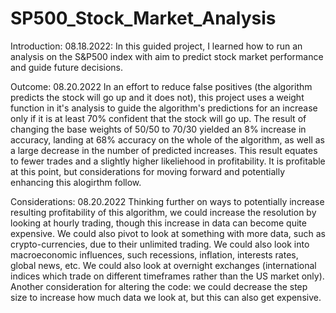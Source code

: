 # SP500_Stock_Market_Analysis

Introduction:
08.18.2022:    In this guided project, I learned how to run an analysis on the S&P500 index with aim to predict stock market performance and guide future decisions.


Outcome:
08.20.2022    In an effort to reduce false positives (the algorithm predicts the stock will go up and it does not), this project uses a weight function in it's analysis to guide the algorithm's predictions for an increase only if it is at least 70% confident that the stock will go up. The result of changing the base weights of 50/50 to 70/30 yielded an 8% increase in accuracy, landing at 68% accuracy on the whole of the algorithm, as well as a large decrease in the number of predicted increases. This result equates to fewer trades and a slightly higher likeliehood in profitability. It is profitable at this point, but considerations for moving forward and potentially enhancing this alogirthm follow.


Considerations: 
08.20.2022    Thinking further on ways to potentially increase resulting profitability of this algorithm, we could increase the resolution by looking at hourly trading, though this increase in data can become quite expensive. We could also pivot to look at something with more data, such as crypto-currencies, due to their unlimited trading. We could also look into macroeconomic influences, such recessions, inflation, interests rates, global news, etc. We could also look at overnight exchanges (international indices which trade on different timeframes rather than the US market only).
    Another consideration for altering the code: we could decrease the step size to increase how much data we look at, but this can also get expensive. 

